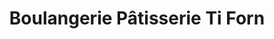 ---
title: "Boulangerie Pâtisserie Ti Forn"
url: /audierne/boulangerie-patisserie-ti-forn/
shop: Bäckerei
---